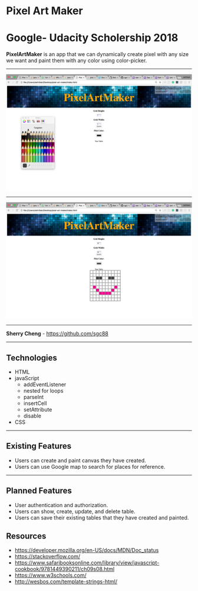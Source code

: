 Pixel Art Maker
===================
Google- Udacity Scholership 2018
===================


**PixelArtMaker** is an app that we can dynamically create pixel with any size we want and paint them with any color using color-picker.


----------


![Alt text](screenShot.png)

----------


![Alt text](screenShot2.png)


----------


**Sherry Cheng** - https://github.com/sgc88


----------


Technologies
-------------------
  * HTML
  * javaScript
    - addEventListener
    - nested for loops
    - parseInt
    - insertCell
    - setAttribute
    - disable
  * CSS


----------


Existing Features
-------------------
* Users can create and paint canvas they have created.
* Users can use Google map to search for places for reference.


----------


Planned Features
-------------------
* User authentication and authorization.
* Users can show, create, update, and delete table.
* Users can save their existing tables that they have created and painted.

Resources
-------------------

* https://developer.mozilla.org/en-US/docs/MDN/Doc_status
* https://stackoverflow.com/
* https://www.safaribooksonline.com/library/view/javascript-cookbook/9781449390211/ch09s08.html
* https://www.w3schools.com/
* http://wesbos.com/template-strings-html/
